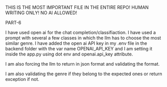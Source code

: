 THIS IS THE MOST IMPORTANT FILE IN THE ENTIRE REPO! HUMAN WRITING ONLY! NO AI ALLOWED!


PART-6

I have used open ai for the chat completion/classifiaction. I have used a prompt with several a few classes in which the 
llm has to choose the most similar genre. I have added the open ai API key in my .env file in the backend folder with the
var name OPENAI_API_KEY and I am setting it inside the app.py using dot env and openai.api_key attribute.

I am also forcing the llm to return in json format and validating the format.

I am also validating the genre if they belong to the expected ones or return exception if not.